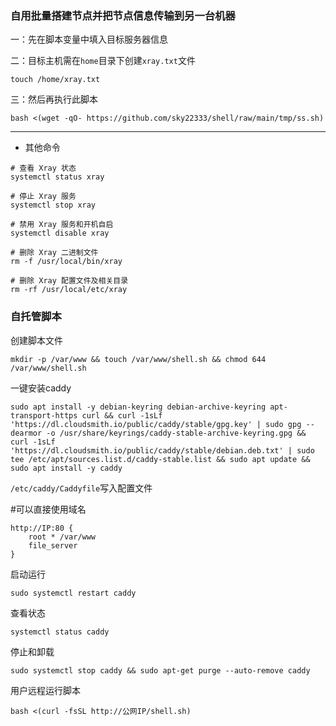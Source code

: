 ### 自用批量搭建节点并把节点信息传输到另一台机器

一：先在脚本变量中填入目标服务器信息

二：目标主机需在`home`目录下创建`xray.txt`文件
```
touch /home/xray.txt
```
三：然后再执行此脚本

```
bash <(wget -qO- https://github.com/sky22333/shell/raw/main/tmp/ss.sh)
```

---

- 其他命令

```
# 查看 Xray 状态
systemctl status xray

# 停止 Xray 服务
systemctl stop xray

# 禁用 Xray 服务和开机自启
systemctl disable xray

# 删除 Xray 二进制文件
rm -f /usr/local/bin/xray

# 删除 Xray 配置文件及相关目录
rm -rf /usr/local/etc/xray
```


### 自托管脚本
创建脚本文件
```
mkdir -p /var/www && touch /var/www/shell.sh && chmod 644 /var/www/shell.sh
```

一键安装caddy
```
sudo apt install -y debian-keyring debian-archive-keyring apt-transport-https curl && curl -1sLf 'https://dl.cloudsmith.io/public/caddy/stable/gpg.key' | sudo gpg --dearmor -o /usr/share/keyrings/caddy-stable-archive-keyring.gpg && curl -1sLf 'https://dl.cloudsmith.io/public/caddy/stable/debian.deb.txt' | sudo tee /etc/apt/sources.list.d/caddy-stable.list && sudo apt update && sudo apt install -y caddy
```
`/etc/caddy/Caddyfile`写入配置文件

#可以直接使用域名
```
http://IP:80 {
    root * /var/www
    file_server
}
```
启动运行
```
sudo systemctl restart caddy
```
查看状态
```
systemctl status caddy
```
停止和卸载
```
sudo systemctl stop caddy && sudo apt-get purge --auto-remove caddy
```


用户远程运行脚本
```
bash <(curl -fsSL http://公网IP/shell.sh)
```
